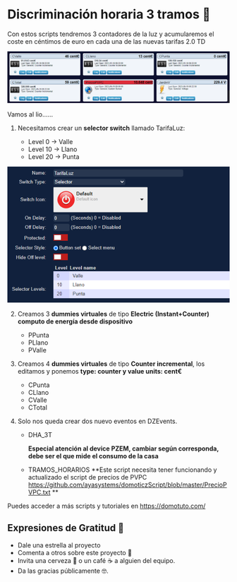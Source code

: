 # Discriminación horaria 3 tramos  🚀


Con estos scripts tendremos 3 contadores de la luz y acumularemos el coste en céntimos de euro en cada una de las nuevas tarifas 2.0 TD

![Web](https://github.com/ayasystems/domoticzScript/blob/master/Tarifa%203%20Tramos/tarifaLuz_2.png)


Vamos al lio......

1. Necesitamos crear un **selector switch** llamado TarifaLuz:

   - Level 0 -> Valle
   - Level 10 -> Llano
   - Level 20 -> Punta


![Web](https://github.com/ayasystems/domoticzScript/blob/master/Tarifa%203%20Tramos/tarifaLuz.png)


2. Creamos 3 **dummies virtuales** de tipo **Electric (Instant+Counter) computo de energía desde dispositivo**

   - PPunta
   - PLlano
   - PValle

2. Creamos 4 **dummies virtuales** de tipo **Counter incremental**, los editamos y ponemos **type: counter y value units: cent€**

   - CPunta
   - CLlano
   - CValle
   - CTotal

4. Solo nos queda crear dos nuevo eventos en DZEvents.
   - DHA_3T

     **Especial atención al device PZEM, cambiar según corresponda, debe ser el que mide el consumo de la casa**

   - TRAMOS_HORARIOS
      **Este script necesita tener funcionando y actualizado el script de precios de PVPC https://github.com/ayasystems/domoticzScript/blob/master/PrecioPVPC.txt **

Puedes acceder a más scripts y tutoriales en https://domotuto.com/


## Expresiones de Gratitud 🎁
* Dale una estrella al proyecto
* Comenta a otros sobre este proyecto 📢
* Invita una cerveza 🍺 o un café ☕ a alguien del equipo. 
* Da las gracias públicamente 🤓.
